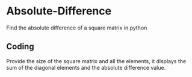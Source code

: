 # Absolute-Difference
Find the absolute difference of a square matrix in python

## Coding
Provide the size of the square matrix and all the elements, it displays the sum of the diagonal elements and the absolute difference value.
